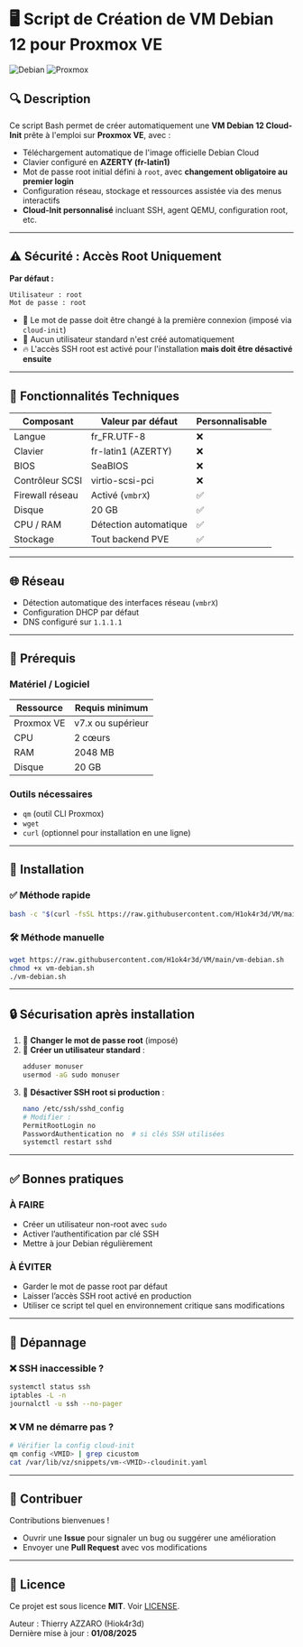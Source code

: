 # 🖥️ Script de Création de VM Debian 12 pour Proxmox VE

![Debian](https://www.debian.org/logos/openlogo-nd-100.png)
![Proxmox](https://www.proxmox.com/images/proxmox/Proxmox_logo_standard_hex_400px.png)

## 🔍 Description

Ce script Bash permet de créer automatiquement une **VM Debian 12 Cloud-Init** prête à l'emploi sur **Proxmox VE**, avec :

- Téléchargement automatique de l'image officielle Debian Cloud
- Clavier configuré en **AZERTY (fr-latin1)**
- Mot de passe root initial défini à `root`, avec **changement obligatoire au premier login**
- Configuration réseau, stockage et ressources assistée via des menus interactifs
- **Cloud-Init personnalisé** incluant SSH, agent QEMU, configuration root, etc.

---

## ⚠️ Sécurité : Accès Root Uniquement

**Par défaut :**
```bash
Utilisateur : root
Mot de passe : root
```

- 🔐 Le mot de passe doit être changé à la première connexion (imposé via `cloud-init`)
- 🚫 Aucun utilisateur standard n'est créé automatiquement
- 🔥 L'accès SSH root est activé pour l'installation **mais doit être désactivé ensuite**

---

## 🧰 Fonctionnalités Techniques

| Composant              | Valeur par défaut       | Personnalisable |
|------------------------|-------------------------|------------------|
| Langue                 | fr_FR.UTF-8             | ❌              |
| Clavier                | fr-latin1 (AZERTY)      | ❌              |
| BIOS                   | SeaBIOS                 | ❌              |
| Contrôleur SCSI        | virtio-scsi-pci         | ❌              |
| Firewall réseau        | Activé (`vmbrX`)        | ✅              |
| Disque                 | 20 GB                   | ✅              |
| CPU / RAM              | Détection automatique   | ✅              |
| Stockage               | Tout backend PVE        | ✅              |

---

## 🌐 Réseau

- Détection automatique des interfaces réseau (`vmbrX`)
- Configuration DHCP par défaut
- DNS configuré sur `1.1.1.1`

---

## 💾 Prérequis

### Matériel / Logiciel

| Ressource    | Requis minimum         |
|--------------|------------------------|
| Proxmox VE   | v7.x ou supérieur      |
| CPU          | 2 cœurs                |
| RAM          | 2048 MB                |
| Disque       | 20 GB                  |

### Outils nécessaires

- `qm` (outil CLI Proxmox)
- `wget`
- `curl` (optionnel pour installation en une ligne)

---

## 🚀 Installation

### ✅ Méthode rapide

```bash
bash -c "$(curl -fsSL https://raw.githubusercontent.com/H1ok4r3d/VM/main/vm-debian.sh)"
```

### 🛠 Méthode manuelle

```bash
wget https://raw.githubusercontent.com/H1ok4r3d/VM/main/vm-debian.sh
chmod +x vm-debian.sh
./vm-debian.sh
```

---

## 🔒 Sécurisation après installation

1. 🔐 **Changer le mot de passe root** (imposé)
2. 👤 **Créer un utilisateur standard** :
    ```bash
    adduser monuser
    usermod -aG sudo monuser
    ```
3. 🔧 **Désactiver SSH root si production** :
    ```bash
    nano /etc/ssh/sshd_config
    # Modifier :
    PermitRootLogin no
    PasswordAuthentication no  # si clés SSH utilisées
    systemctl restart sshd
    ```

---

## ✅ Bonnes pratiques

### À FAIRE

- Créer un utilisateur non-root avec `sudo`
- Activer l’authentification par clé SSH
- Mettre à jour Debian régulièrement

### À ÉVITER

- Garder le mot de passe root par défaut
- Laisser l’accès SSH root activé en production
- Utiliser ce script tel quel en environnement critique sans modifications

---

## 🐛 Dépannage

### ❌ SSH inaccessible ?

```bash
systemctl status ssh
iptables -L -n
journalctl -u ssh --no-pager
```

### ❌ VM ne démarre pas ?

```bash
# Vérifier la config cloud-init
qm config <VMID> | grep cicustom
cat /var/lib/vz/snippets/vm-<VMID>-cloudinit.yaml
```

---

## 🤝 Contribuer

Contributions bienvenues !

- Ouvrir une **Issue** pour signaler un bug ou suggérer une amélioration
- Envoyer une **Pull Request** avec vos modifications

---

## 📜 Licence

Ce projet est sous licence **MIT**. Voir [LICENSE](./LICENSE).

Auteur : Thierry AZZARO (Hiok4r3d)  
Dernière mise à jour : **01/08/2025**
